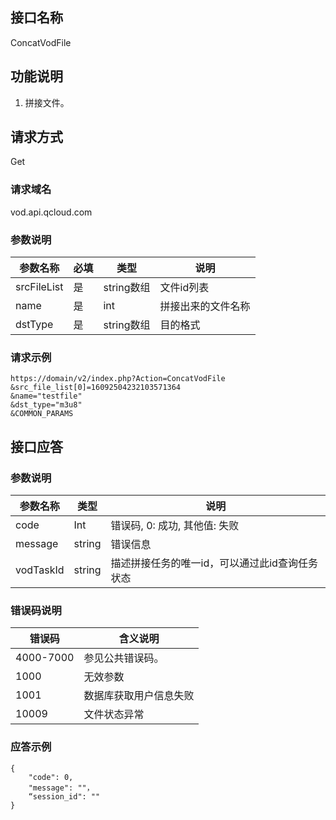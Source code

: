 ## 接口名称
ConcatVodFile

## 功能说明
1. 拼接文件。

## 请求方式
Get

### 请求域名
vod.api.qcloud.com

### 参数说明
| 参数名称 | 必填 | 类型 | 说明 |
|---------------|----------|---------|---------|
| srcFileList | 是 | string数组 | 文件id列表 |
| name          | 是 | int    | 拼接出来的文件名称|
| dstType      | 是 | string数组    | 目的格式 |

### 请求示例
```
https://domain/v2/index.php?Action=ConcatVodFile
&src_file_list[0]=16092504232103571364
&name="testfile"
&dst_type="m3u8"
&COMMON_PARAMS
```
## 接口应答

### 参数说明
| 参数名称 | 类型 | 说明 |
|---------|---------|---------|
| code | Int | 错误码, 0: 成功, 其他值: 失败 |
| message | string | 错误信息 |
| vodTaskId | string | 描述拼接任务的唯一id，可以通过此id查询任务状态 |

### 错误码说明
| 错误码 | 含义说明|
|---------|---------|
| 4000-7000 | 参见公共错误码。  |
| 1000 | 无效参数  |
| 1001 | 数据库获取用户信息失败  |
| 10009 | 文件状态异常  |

### 应答示例
```
{
    "code": 0,
    "message": ""，
	“session_id": ""
}
```
